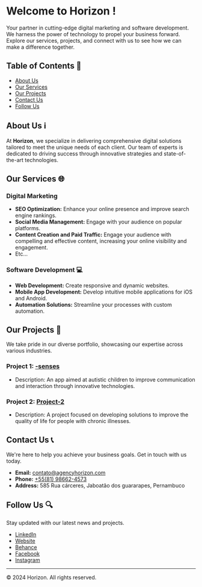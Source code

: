 # Welcome to **Horizon** !
 Your partner in cutting-edge digital marketing and software development. We harness the power of technology to propel your business forward. Explore our services, projects, and connect with us to see how we can make a difference together.

## Table of Contents  🚀
- [About Us](#about-us)
- [Our Services](#our-services)
- [Our Projects](#our-projects)
- [Contact Us](#contact-us)
- [Follow Us](#follow-us)

## About Us  ℹ️
At **Horizon**, we specialize in delivering comprehensive digital solutions tailored to meet the unique needs of each client. Our team of experts is dedicated to driving success through innovative strategies and state-of-the-art technologies.

## Our Services 🌐
### Digital Marketing
- **SEO Optimization:** Enhance your online presence and improve search engine rankings.
- **Social Media Management:** Engage with your audience on popular platforms.
- **Content Creation and Paid Traffic:** Engage your audience with compelling and effective content, increasing your online visibility and engagement.
- Etc...

### Software Development 💻
- **Web Development:** Create responsive and dynamic websites.
- **Mobile App Development:** Develop intuitive mobile applications for iOS and Android.
- **Automation Solutions:** Streamline your processes with custom automation.

## Our Projects 🎨
We take pride in our diverse portfolio, showcasing our expertise across various industries.

### Project 1: [-senses]()
- Description: An app aimed at autistic children to improve communication and interaction through innovative technologies.

### Project 2: [ Project-2]()
- Description: A project focused on developing solutions to improve the quality of life for people with chronic illnesses.

## Contact Us 📞
We're here to help you achieve your business goals. Get in touch with us today.

- **Email:** [contato@agencyhorizon.com](mailto:contato@agencyhorizon.com)
- **Phone:** [+55(81) 98662-4573](tel:+81986624573)
- **Address:** 585 Rua cárceres, Jaboatão dos guararapes, Pernambuco

## Follow Us 🔍
Stay updated with our latest news and projects.

- [LinkedIn](https://www.linkedin.com/company/agency-horizon/)
- [Website](https://agencyhorizon.com.br/)
- [Behance](https://www.behance.net/agencyhorizon)
- [Facebook](https://www.facebook.com/profile.php?id=61556189021819)
- [Instagram](https://www.instagram.com/agencieshorizon/)

---

© 2024 Horizon. All rights reserved.
